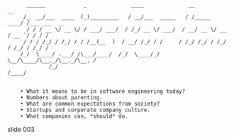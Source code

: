          ______            _              ____              __            __
         /_  __/___  ____  (_)_________   / __/___  _____   / /_____  ____/ /___ ___  __
          / / / __ \/ __ \/ / ___/ ___/  / /_/ __ \/ ___/  / __/ __ \/ __  / __ `/ / / /
         / / / /_/ / /_/ / / /__(__  )  / __/ /_/ / /     / /_/ /_/ / /_/ / /_/ / /_/ /
        /_/  \____/ .___/_/\___/____/  /_/  \____/_/      \__/\____/\__,_/\__,_/\__, /
                 /_/                                                           /____/


        • What it means to be in software engineering today?
        • Numbers about parenting.
        • What are common expectations from society?
        • Startups and corporate company culture.
        • What companies can, *should* do.

















































































slide 003
